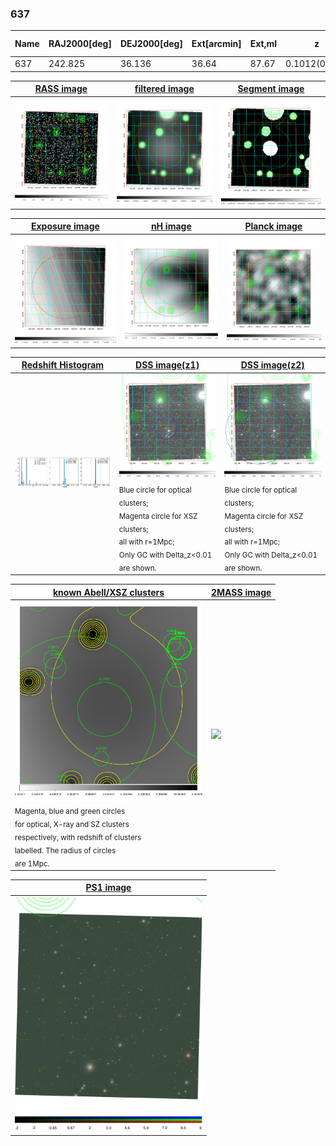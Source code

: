 <div STYLE="page-break-after: always;"></div>

### 637

|Name|RAJ2000[deg]|DEJ2000[deg] |Ext[arcmin]| Ext,ml | z | z_src| C|GC(XSZ,Delta_z<0.01)| GC(OPT,Delta_z<0.01)|GC| R_sig[arcmin] | R500[arcmin] | R500[Mpc]| CRsig[c/s] | CR500[c/s] |L500[1E44 erg/s]|F500[1E-12 erg/s/cm^2]| M500[1E14 Msun]|Tx[keV]|Cnt_sig|Beta|Rc[arcmin]|Comment|Alias|
|---|---|---|---|---|---|------|---|--------|---------|----------|---|---|---|---|---|---|---|---|---|---|---|---|---|---|
|637| 242.825| 36.136| 36.64| 87.67| 0.1012(0.005)| z1,| G| -| -| N| 56.650| 10.529| 1.177| 0.839(0.089)| 0.740(0.079)| 3.863(1.847)| 14.857(7.101)| 5.12(1.19)| 6.05(0.90)| 1135.3| 0.866(-0.088+0.058)| 46.453(-4.621+2.588)| -| t665|

|[RASS image](../image/637/637_img.pdf)|[filtered image](../image/637/637_fil.pdf)|[Segment image](../image/637/637_seg.pdf)|
|-------------------|--------------------|-------------------|
| <img src="../image/637/637_img.png" width="300">  | <img src="../image/637/637_fil.png" width="300">   | <img src="../image/637/637_seg.png" width="300">  |

|[Exposure image](../image/637/637_mex.pdf)| [nH image](../image/637/637_nh.pdf)| [Planck image](../image/637/637_p.pdf)|
|-------------------|--------------------|-------------------|
|<img src="../image/637/637_mex.png" width="300">   | <img src="../image/637/637_nh.png" width="300">    | <img src="../image/637/637_p.png" width="300"> |

|[Redshift Histogram](../image/637/637_zg.pdf) | [DSS image(z1)](../image/637/637_dss_z1.pdf)      |  [DSS image(z2)](../image/637/637_dss_z2.pdf)    |
|-------------------|--------------------|-------------------|
|<img src="../image/637/637_zg.png" width="300"> |<img src="../image/637/637_dss_z1.png" width="300"> <sub><br>Blue circle for optical clusters; <br>Magenta circle for XSZ clusters; <br>all with r=1Mpc; <br>Only GC with Delta_z<0.01 are shown. </sub>| <img src="../image/637/637_dss_z2.png" width="300"><sub><br>Blue circle for optical clusters; <br>Magenta circle for XSZ clusters; <br>all with r=1Mpc; <br>Only GC with Delta_z<0.01 are shown. </sub> |

|[known Abell/XSZ clusters](../image/637/637_gc.pdf) | [2MASS image](../image/637/637_2mass.pdf)      |
|-------------------|-------------------|
|<img src=../image/637/637_gc.png width="300"> <br><sub>Magenta, blue and green circles <br>for optical, X-ray and SZ clusters <br>respectively, with redshift of clusters <br>labelled. The radius of circles <br>are 1Mpc.</sub>|<img src="../image/637/637_2mass.png" width="300">  |

|[PS1 image](../image/637/637_ps1.pdf)            |
|-------------------|
| <img src="../image/637/637_ps1.pdf" width="300">  |

